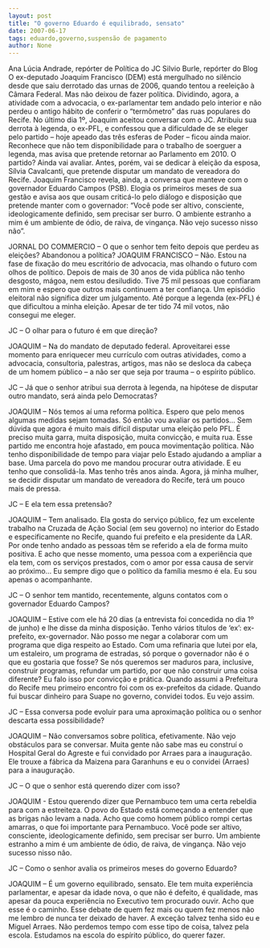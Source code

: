 ```yaml
---
layout: post
title: "O governo Eduardo é equilibrado, sensato"
date: 2007-06-17
tags: eduardo,governo,suspensão de pagamento
author: None
---
```

Ana L&uacute;cia Andrade,&nbsp;rep&oacute;rter de Pol&iacute;tica do JC
Silvio Burle,&nbsp;rep&oacute;rter do Blog
O ex-deputado Joaquim Francisco (DEM) est&aacute; mergulhado no sil&ecirc;ncio desde que saiu derrotado das urnas de 2006, quando tentou a reelei&ccedil;&atilde;o &agrave; C&acirc;mara Federal. Mas n&atilde;o deixou de fazer pol&iacute;tica. 
Dividindo, agora, a atividade com a advocacia, o ex-parlamentar tem andado pelo interior e n&atilde;o perdeu o antigo h&aacute;bito de conferir o &ldquo;term&ocirc;metro&rdquo; das ruas populares do Recife. 
No &uacute;ltimo dia 1&ordm;, Joaquim aceitou conversar com o JC. Atribuiu sua derrota &agrave; legenda, o ex-PFL, e confessou que a dificuldade de se eleger pelo partido &ndash; hoje apeado das tr&ecirc;s esferas de Poder &ndash; ficou ainda maior. 
Reconhece que n&atilde;o tem disponibilidade para o trabalho de soerguer a legenda, mas avisa que pretende retornar ao Parlamento em 2010. O partido? Ainda vai avaliar. 
Antes, por&eacute;m, vai se dedicar &agrave; elei&ccedil;&atilde;o da esposa, S&iacute;lvia Cavalcanti, que pretende disputar um mandato de vereadora do Recife. 
Joaquim Francisco revela, ainda, a conversa que manteve com o governador Eduardo Campos (PSB). Elogia os primeiros meses de sua gest&atilde;o e avisa aos que ousam critic&aacute;-lo pelo di&aacute;logo e disposi&ccedil;&atilde;o que pretende manter com o governador: &ldquo;Voc&ecirc; pode ser altivo, consciente, ideologicamente definido, sem precisar ser burro. O ambiente estranho a mim &eacute; um ambiente de &oacute;dio, de raiva, de vingan&ccedil;a. N&atilde;o vejo sucesso nisso n&atilde;o&rdquo;. 

JORNAL DO COMMERCIO &ndash; O que o senhor tem feito depois que perdeu as elei&ccedil;&otilde;es? Abandonou a pol&iacute;tica? 
JOAQUIM FRANCISCO &ndash; N&atilde;o. Estou na fase de fixa&ccedil;&atilde;o do meu escrit&oacute;rio de advocacia, mas olhando o futuro com olhos de pol&iacute;tico. Depois de mais de 30 anos de vida p&uacute;blica n&atilde;o tenho desgosto, m&aacute;goa, nem estou desiludido. Tive 75 mil pessoas que confiaram em mim e espero que outros mais continuem a ter confian&ccedil;a. Um epis&oacute;dio eleitoral n&atilde;o significa dizer um julgamento. At&eacute; porque a legenda (ex-PFL) &eacute; que dificultou a minha elei&ccedil;&atilde;o. Apesar de ter tido 74 mil votos, n&atilde;o consegui me eleger. 

JC &ndash; O olhar para o futuro &eacute; em que dire&ccedil;&atilde;o? 

JOAQUIM &ndash; Na do mandato de deputado federal. Aproveitarei esse momento para enriquecer meu curr&iacute;culo com outras atividades, como a advocacia, consultoria, palestras, artigos, mas n&atilde;o se desloca da cabe&ccedil;a de um homem p&uacute;blico &ndash; a n&atilde;o ser que seja por trauma &ndash; o esp&iacute;rito p&uacute;blico. 

JC &ndash; J&aacute; que o senhor atribui sua derrota &agrave; legenda, na hip&oacute;tese de disputar outro mandato, ser&aacute; ainda pelo Democratas? 

JOAQUIM &ndash; N&oacute;s temos a&iacute; uma reforma pol&iacute;tica. Espero que pelo menos algumas medidas sejam tomadas. S&oacute; ent&atilde;o vou avaliar os partidos... Sem d&uacute;vida que agora &eacute; muito mais dif&iacute;cil disputar uma elei&ccedil;&atilde;o pelo PFL. &Eacute; preciso muita garra, muita disposi&ccedil;&atilde;o, muita convic&ccedil;&atilde;o, e muita rua. Esse partido me encontra hoje afastado, em pouca movimenta&ccedil;&atilde;o pol&iacute;tica. N&atilde;o tenho disponibilidade de tempo para viajar pelo Estado ajudando a ampliar a base. Uma parcela do povo me mandou procurar outra atividade. E eu tenho que consolid&aacute;-la. Mas tenho tr&ecirc;s anos ainda. Agora, j&aacute; minha mulher, se decidir disputar um mandato de vereadora do Recife, ter&aacute; um pouco mais de pressa. 

JC &ndash; E ela tem essa pretens&atilde;o? 

JOAQUIM &ndash; Tem analisado. Ela gosta do servi&ccedil;o p&uacute;blico, fez um excelente trabalho na Cruzada de A&ccedil;&atilde;o Social (em seu governo) no interior do Estado e especificamente no Recife, quando fui prefeito e ela presidente da LAR. Por onde tenho andado as pessoas t&ecirc;m se referido a ela de forma muito positiva. E acho que nesse momento, uma pessoa com a experi&ecirc;ncia que ela tem, com os servi&ccedil;os prestados, com o amor por essa causa de servir ao pr&oacute;ximo... Eu sempre digo que o pol&iacute;tico da fam&iacute;lia mesmo &eacute; ela. Eu sou apenas o acompanhante. 

JC &ndash; O senhor tem mantido, recentemente, alguns contatos com o governador Eduardo Campos? 

JOAQUIM &ndash; Estive com ele h&aacute; 20 dias (a entrevista foi concedida no dia 1&ordm; de junho) e lhe disse da minha disposi&ccedil;&atilde;o. Tenho v&aacute;rios t&iacute;tulos de &lsquo;ex&rsquo;: ex-prefeito, ex-governador. N&atilde;o posso me negar a colaborar com um programa que diga respeito ao Estado. Com uma refinaria que lutei por ela, um estaleiro, um programa de estradas, s&oacute; porque o governador n&atilde;o &eacute; o que eu gostaria que fosse? Se n&oacute;s queremos ser maduros para, inclusive, construir programas, refundar um partido, por que n&atilde;o construir uma coisa diferente? Eu falo isso por convic&ccedil;&atilde;o e pr&aacute;tica. Quando assumi a Prefeitura do Recife meu primeiro encontro foi com os ex-prefeitos da cidade. Quando fui buscar dinheiro para Suape no governo, convidei todos. Eu vejo assim. 

JC &ndash; Essa conversa pode evoluir para uma aproxima&ccedil;&atilde;o pol&iacute;tica ou o senhor descarta essa possibilidade? 

JOAQUIM &ndash; N&atilde;o conversamos sobre pol&iacute;tica, efetivamente. N&atilde;o vejo obst&aacute;culos para se conversar. Muita gente n&atilde;o sabe mas eu constru&iacute; o Hospital Geral do Agreste e fui convidado por Arraes para a inaugura&ccedil;&atilde;o. Ele trouxe a f&aacute;brica da Maizena para Garanhuns e eu o convidei (Arraes) para a inaugura&ccedil;&atilde;o. 

JC &ndash; O que o senhor est&aacute; querendo dizer com isso? 

JOAQUIM - Estou querendo dizer que Pernambuco tem uma certa rebeldia para com a estreiteza. O povo do Estado est&aacute; come&ccedil;ando a entender que as brigas n&atilde;o levam a nada. Acho que como homem p&uacute;blico rompi certas amarras, o que foi importante para Pernambuco. Voc&ecirc; pode ser altivo, consciente, ideologicamente definido, sem precisar ser burro. Um ambiente estranho a mim &eacute; um ambiente de &oacute;dio, de raiva, de vingan&ccedil;a. N&atilde;o vejo sucesso nisso n&atilde;o. 

JC &ndash; Como o senhor avalia os primeiros meses do governo Eduardo? 

JOAQUIM &ndash; &Eacute; um governo equilibrado, sensato. Ele tem muita experi&ecirc;ncia parlamentar, e apesar da idade nova, o que n&atilde;o &eacute; defeito, &eacute; qualidade, mas apesar da pouca experi&ecirc;ncia no Executivo tem procurado ouvir. Acho que esse &eacute; o caminho. Esse debate de quem fez mais ou quem fez menos n&atilde;o me lembro de nunca ter deixado de haver. A exce&ccedil;&atilde;o talvez tenha sido eu e Miguel Arraes. N&atilde;o perdemos tempo com esse tipo de coisa, talvez pela escola. Estudamos na escola do esp&iacute;rito p&uacute;blico, do querer fazer. 